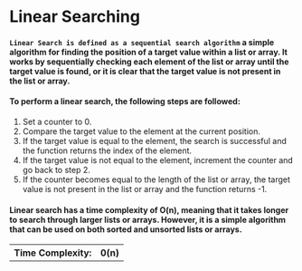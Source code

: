 # Linear Searching

#### `Linear Search is defined as a sequential search algorithm` a simple algorithm for finding the position of a target value within a list or array. It works by sequentially checking each element of the list or array until the target value is found, or it is clear that the target value is not present in the list or array.

#### To perform a linear search, the following steps are followed:

1. Set a counter to 0.
2. Compare the target value to the element at the current position.
3. If the target value is equal to the element, the search is successful and the function returns the index of the element.
4. If the target value is not equal to the element, increment the counter and go back to step 2.
5. If the counter becomes equal to the length of the list or array, the target value is not present in the list or array and the function returns -1.

#### Linear search has a time complexity of O(n), meaning that it takes longer to search through larger lists or arrays. However, it is a simple algorithm that can be used on both sorted and unsorted lists or arrays.

<table>
    <tr>
        <th>Time Complexity:</th>
        <th> 0(n)</th>
    <tr>
</table>
